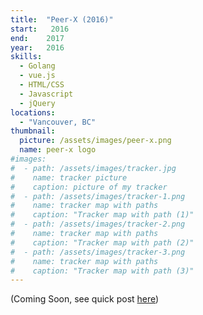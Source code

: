 ```yaml
---
title:  "Peer-X (2016)"
start:   2016
end:    2017
year:   2016
skills:
  - Golang
  - vue.js
  - HTML/CSS
  - Javascript
  - jQuery
locations:
  - "Vancouver, BC"
thumbnail:
  picture: /assets/images/peer-x.png
  name: peer-x logo
#images:
#  - path: /assets/images/tracker.jpg
#    name: tracker picture
#    caption: picture of my tracker
#  - path: /assets/images/tracker-1.png
#    name: tracker map with paths
#    caption: "Tracker map with path (1)"
#  - path: /assets/images/tracker-2.png
#    name: tracker map with paths
#    caption: "Tracker map with path (2)"
#  - path: /assets/images/tracker-3.png
#    name: tracker map with paths
#    caption: "Tracker map with path (3)"
---
```

(Coming Soon, see quick post [here](/projects/peer-z))
